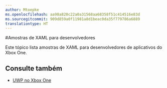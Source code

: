 ```yaml
---
author: Mtoepke
ms.openlocfilehash: aa98a820c22a0a31568aa68358f51c414516e83d
ms.sourcegitcommit: 909d859a0f11981a8d1beac0da35f779786a6889
translationtype: HT
---
```

#<a name="xaml-samples-for-developers"></a>Amostras de XAML para desenvolvedores

Este tópico lista amostras de XAML para desenvolvedores de aplicativos do Xbox One.

## <a name="see-also"></a>Consulte também
- [UWP no Xbox One](index.md)

